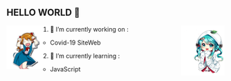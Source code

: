 ## HELLO WORLD 👋

<img src="https://raw.githubusercontent.com/jbuendia1y/jbuendia1y/main/gifs/asuka.gif" width="20%" align="left" >

<img src="https://raw.githubusercontent.com/jbuendia1y/jbuendia1y/main/img/hatsune-miku-chibi.png" width="20%" align="right" >


1.  🔭 I’m currently working on :
    - Covid-19 SiteWeb
  
2.  🌱 I’m currently learning :
    - JavaScript
